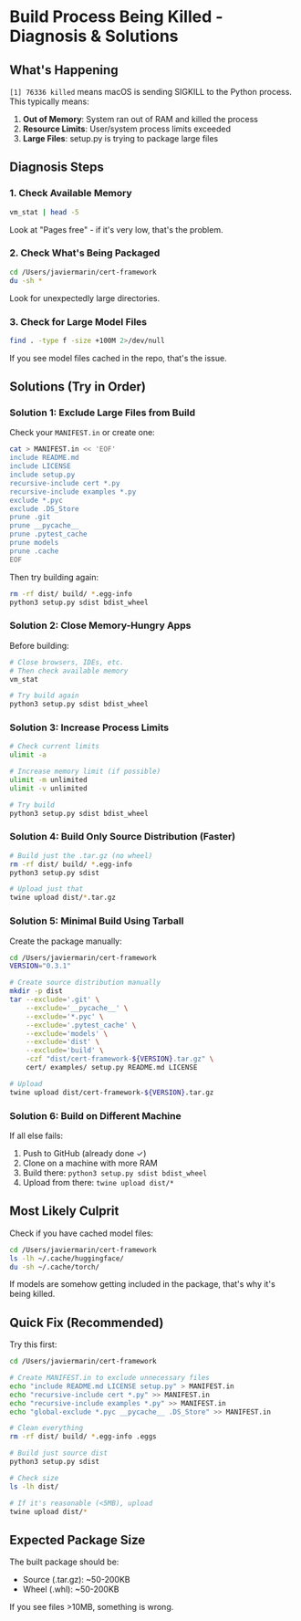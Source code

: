 # Build Process Being Killed - Diagnosis & Solutions

## What's Happening

`[1] 76336 killed` means macOS is sending SIGKILL to the Python process. This typically means:

1. **Out of Memory**: System ran out of RAM and killed the process
2. **Resource Limits**: User/system process limits exceeded
3. **Large Files**: setup.py is trying to package large files

## Diagnosis Steps

### 1. Check Available Memory
```bash
vm_stat | head -5
```
Look at "Pages free" - if it's very low, that's the problem.

### 2. Check What's Being Packaged
```bash
cd /Users/javiermarin/cert-framework
du -sh *
```
Look for unexpectedly large directories.

### 3. Check for Large Model Files
```bash
find . -type f -size +100M 2>/dev/null
```
If you see model files cached in the repo, that's the issue.

## Solutions (Try in Order)

### Solution 1: Exclude Large Files from Build

Check your `MANIFEST.in` or create one:

```bash
cat > MANIFEST.in << 'EOF'
include README.md
include LICENSE
include setup.py
recursive-include cert *.py
recursive-include examples *.py
exclude *.pyc
exclude .DS_Store
prune .git
prune __pycache__
prune .pytest_cache
prune models
prune .cache
EOF
```

Then try building again:
```bash
rm -rf dist/ build/ *.egg-info
python3 setup.py sdist bdist_wheel
```

### Solution 2: Close Memory-Hungry Apps

Before building:
```bash
# Close browsers, IDEs, etc.
# Then check available memory
vm_stat

# Try build again
python3 setup.py sdist bdist_wheel
```

### Solution 3: Increase Process Limits

```bash
# Check current limits
ulimit -a

# Increase memory limit (if possible)
ulimit -m unlimited
ulimit -v unlimited

# Try build
python3 setup.py sdist bdist_wheel
```

### Solution 4: Build Only Source Distribution (Faster)

```bash
# Build just the .tar.gz (no wheel)
rm -rf dist/ build/ *.egg-info
python3 setup.py sdist

# Upload just that
twine upload dist/*.tar.gz
```

### Solution 5: Minimal Build Using Tarball

Create the package manually:

```bash
cd /Users/javiermarin/cert-framework
VERSION="0.3.1"

# Create source distribution manually
mkdir -p dist
tar --exclude='.git' \
    --exclude='__pycache__' \
    --exclude='*.pyc' \
    --exclude='.pytest_cache' \
    --exclude='models' \
    --exclude='dist' \
    --exclude='build' \
    -czf "dist/cert-framework-${VERSION}.tar.gz" \
    cert/ examples/ setup.py README.md LICENSE

# Upload
twine upload dist/cert-framework-${VERSION}.tar.gz
```

### Solution 6: Build on Different Machine

If all else fails:
1. Push to GitHub (already done ✓)
2. Clone on a machine with more RAM
3. Build there: `python3 setup.py sdist bdist_wheel`
4. Upload from there: `twine upload dist/*`

## Most Likely Culprit

Check if you have cached model files:

```bash
cd /Users/javiermarin/cert-framework
ls -lh ~/.cache/huggingface/
du -sh ~/.cache/torch/
```

If models are somehow getting included in the package, that's why it's being killed.

## Quick Fix (Recommended)

Try this first:

```bash
cd /Users/javiermarin/cert-framework

# Create MANIFEST.in to exclude unnecessary files
echo "include README.md LICENSE setup.py" > MANIFEST.in
echo "recursive-include cert *.py" >> MANIFEST.in
echo "recursive-include examples *.py" >> MANIFEST.in
echo "global-exclude *.pyc __pycache__ .DS_Store" >> MANIFEST.in

# Clean everything
rm -rf dist/ build/ *.egg-info .eggs

# Build just source dist
python3 setup.py sdist

# Check size
ls -lh dist/

# If it's reasonable (<5MB), upload
twine upload dist/*
```

## Expected Package Size

The built package should be:
- Source (.tar.gz): ~50-200KB
- Wheel (.whl): ~50-200KB

If you see files >10MB, something is wrong.
